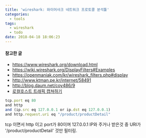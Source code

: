 ```yaml
---
title: 'wireshark: 와이어샤크 네트워크 프로토콜 분석툴'
categories:
  - tools
tags:
  - wireshark
  - todo
date: 2018-04-18 18:06:23
---
```



#### 참고한 글
- https://www.wireshark.org/download.html
- https://wiki.wireshark.org/DisplayFilters#Examples
- https://openmaniak.com/kr/wireshark_filters.php#display
- http://www.ktman.pe.kr/internet/58491
- http://blog.daum.net/coy486/9
- [로컬호스트 트래픽 캡쳐하기](http://credemol.blogspot.kr/2012/10/wireshark-localhost.html)

```js
tcp.port eq 80
and http
and (ip.src eq 127.0.0.1 or ip.dst eq 127.0.0.1)
and http.request.uri eq "/product/productDetail"
```
tcp 이면서 http 이고 port가 80이며 127.0.0.1 IP와 주거나 받은것 중 URI가 '/product/productDetail' 것만 필터링.
